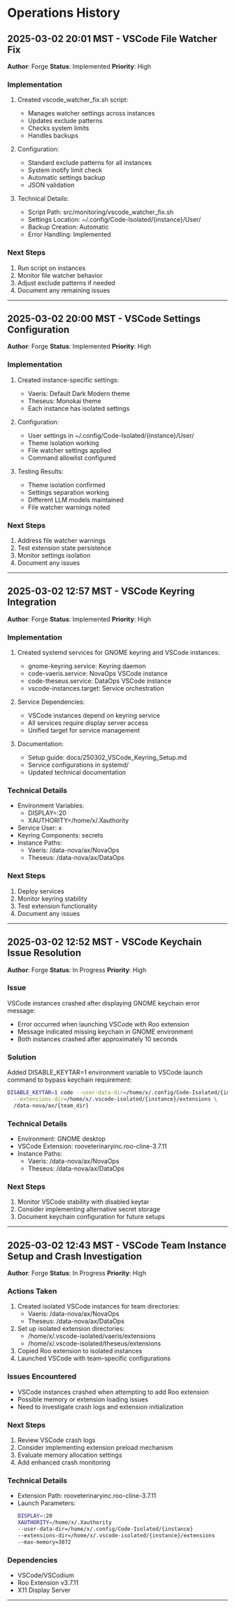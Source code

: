 # Operations History

## 2025-03-02 20:01 MST - VSCode File Watcher Fix
**Author**: Forge
**Status**: Implemented
**Priority**: High

### Implementation
1. Created vscode_watcher_fix.sh script:
   - Manages watcher settings across instances
   - Updates exclude patterns
   - Checks system limits
   - Handles backups

2. Configuration:
   - Standard exclude patterns for all instances
   - System inotify limit check
   - Automatic settings backup
   - JSON validation

3. Technical Details:
   - Script Path: src/monitoring/vscode_watcher_fix.sh
   - Settings Location: ~/.config/Code-Isolated/{instance}/User/
   - Backup Creation: Automatic
   - Error Handling: Implemented

### Next Steps
1. Run script on instances
2. Monitor file watcher behavior
3. Adjust exclude patterns if needed
4. Document any remaining issues

---

## 2025-03-02 20:00 MST - VSCode Settings Configuration
**Author**: Forge
**Status**: Implemented
**Priority**: High

### Implementation
1. Created instance-specific settings:
   - Vaeris: Default Dark Modern theme
   - Theseus: Monokai theme
   - Each instance has isolated settings

2. Configuration:
   - User settings in ~/.config/Code-Isolated/{instance}/User/
   - Theme isolation working
   - File watcher settings applied
   - Command allowlist configured

3. Testing Results:
   - Theme isolation confirmed
   - Settings separation working
   - Different LLM models maintained
   - File watcher warnings noted

### Next Steps
1. Address file watcher warnings
2. Test extension state persistence
3. Monitor settings isolation
4. Document any issues

---

## 2025-03-02 12:57 MST - VSCode Keyring Integration
**Author**: Forge
**Status**: Implemented
**Priority**: High

### Implementation
1. Created systemd services for GNOME keyring and VSCode instances:
   - gnome-keyring.service: Keyring daemon
   - code-vaeris.service: NovaOps VSCode instance
   - code-theseus.service: DataOps VSCode instance
   - vscode-instances.target: Service orchestration

2. Service Dependencies:
   - VSCode instances depend on keyring service
   - All services require display server access
   - Unified target for service management

3. Documentation:
   - Setup guide: docs/250302_VSCode_Keyring_Setup.md
   - Service configurations in systemd/
   - Updated technical documentation

### Technical Details
- Environment Variables:
  * DISPLAY=:20
  * XAUTHORITY=/home/x/.Xauthority
- Service User: x
- Keyring Components: secrets
- Instance Paths:
  * Vaeris: /data-nova/ax/NovaOps
  * Theseus: /data-nova/ax/DataOps

### Next Steps
1. Deploy services
2. Monitor keyring stability
3. Test extension functionality
4. Document any issues

---

## 2025-03-02 12:52 MST - VSCode Keychain Issue Resolution
**Author**: Forge
**Status**: In Progress
**Priority**: High

### Issue
VSCode instances crashed after displaying GNOME keychain error message:
- Error occurred when launching VSCode with Roo extension
- Message indicated missing keychain in GNOME environment
- Both instances crashed after approximately 10 seconds

### Solution
Added DISABLE_KEYTAR=1 environment variable to VSCode launch command to bypass keychain requirement:
```bash
DISABLE_KEYTAR=1 code --user-data-dir=/home/x/.config/Code-Isolated/{instance} \
  --extensions-dir=/home/x/.vscode-isolated/{instance}/extensions \
  /data-nova/ax/{team_dir}
```

### Technical Details
- Environment: GNOME desktop
- VSCode Extension: rooveterinaryinc.roo-cline-3.7.11
- Instance Paths:
  * Vaeris: /data-nova/ax/NovaOps
  * Theseus: /data-nova/ax/DataOps

### Next Steps
1. Monitor VSCode stability with disabled keytar
2. Consider implementing alternative secret storage
3. Document keychain configuration for future setups

---

## 2025-03-02 12:43 MST - VSCode Team Instance Setup and Crash Investigation
**Author**: Forge
**Status**: In Progress
**Priority**: High

### Actions Taken
1. Created isolated VSCode instances for team directories:
   - Vaeris: /data-nova/ax/NovaOps
   - Theseus: /data-nova/ax/DataOps
2. Set up isolated extension directories:
   - /home/x/.vscode-isolated/vaeris/extensions
   - /home/x/.vscode-isolated/theseus/extensions
3. Copied Roo extension to isolated instances
4. Launched VSCode with team-specific configurations

### Issues Encountered
- VSCode instances crashed when attempting to add Roo extension
- Possible memory or extension loading issues
- Need to investigate crash logs and extension initialization

### Next Steps
1. Review VSCode crash logs
2. Consider implementing extension preload mechanism
3. Evaluate memory allocation settings
4. Add enhanced crash monitoring

### Technical Details
- Extension Path: rooveterinaryinc.roo-cline-3.7.11
- Launch Parameters:
  ```bash
  DISPLAY=:20 
  XAUTHORITY=/home/x/.Xauthority 
  --user-data-dir=/home/x/.config/Code-Isolated/{instance}
  --extensions-dir=/home/x/.vscode-isolated/{instance}/extensions
  --max-memory=3072
  ```

### Dependencies
- VSCode/VSCodium
- Roo Extension v3.7.11
- X11 Display Server

---